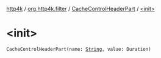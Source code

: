 [http4k](../../index.md) / [org.http4k.filter](../index.md) / [CacheControlHeaderPart](index.md) / [&lt;init&gt;](./-init-.md)

# &lt;init&gt;

`CacheControlHeaderPart(name: `[`String`](https://kotlinlang.org/api/latest/jvm/stdlib/kotlin/-string/index.html)`, value: Duration)`